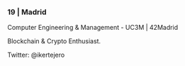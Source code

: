 ### 19 | Madrid
Computer Engineering & Management - UC3M | 42Madrid

Blockchain & Crypto Enthusiast.

Twitter: @ikertejero

<!--
**ikertejero/ikertejero** is a ✨ _special_ ✨ repository because its `README.md` (this file) appears on your GitHub profile.



